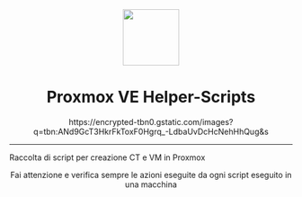 <div align="center">
<img src="https://raw.githubusercontent.com/tteck/Proxmox/main/misc/images/logo.png" height="100px" />
</div>
<h1 align="center">Proxmox VE Helper-Scripts</h1>

<p align="center">
https://encrypted-tbn0.gstatic.com/images?q=tbn:ANd9GcT3HkrFkToxF0Hgrq_-LdbaUvDcHcNehHhQug&s
</p>

---

Raccolta di script per creazione CT e VM in Proxmox
<p align="center">
Fai attenzione e verifica sempre le azioni eseguite da ogni script eseguito in una macchina
<p align="center">
